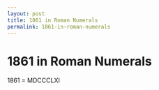 ```yaml
---
layout: post
title: 1861 in Roman Numerals
permalink: 1861-in-roman-numerals
---
```


# 1861 in Roman Numerals

1861 = MDCCCLXI
